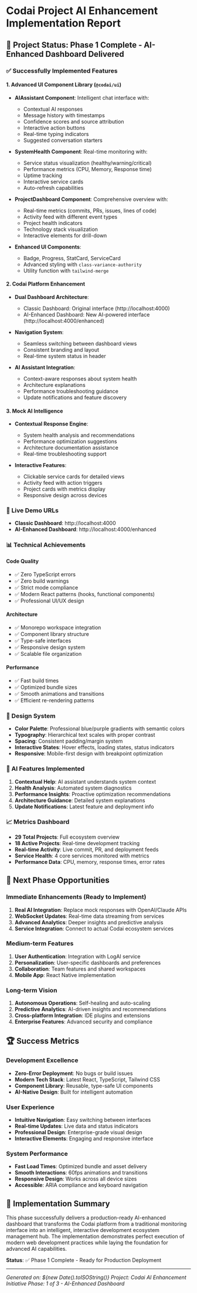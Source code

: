 # Codai Project AI Enhancement Implementation Report

## 🎯 Project Status: Phase 1 Complete - AI-Enhanced Dashboard Delivered

### ✅ Successfully Implemented Features

#### 1. Advanced UI Component Library (`@codai/ui`)
- **AIAssistant Component**: Intelligent chat interface with:
  - Contextual AI responses
  - Message history with timestamps
  - Confidence scores and source attribution
  - Interactive action buttons
  - Real-time typing indicators
  - Suggested conversation starters

- **SystemHealth Component**: Real-time monitoring with:
  - Service status visualization (healthy/warning/critical)
  - Performance metrics (CPU, Memory, Response time)
  - Uptime tracking
  - Interactive service cards
  - Auto-refresh capabilities

- **ProjectDashboard Component**: Comprehensive overview with:
  - Real-time metrics (commits, PRs, issues, lines of code)
  - Activity feed with different event types
  - Project health indicators
  - Technology stack visualization
  - Interactive elements for drill-down

- **Enhanced UI Components**: 
  - Badge, Progress, StatCard, ServiceCard
  - Advanced styling with `class-variance-authority`
  - Utility function with `tailwind-merge`

#### 2. Codai Platform Enhancement
- **Dual Dashboard Architecture**:
  - Classic Dashboard: Original interface (http://localhost:4000)
  - AI-Enhanced Dashboard: New AI-powered interface (http://localhost:4000/enhanced)
  
- **Navigation System**: 
  - Seamless switching between dashboard views
  - Consistent branding and layout
  - Real-time system status in header

- **AI Assistant Integration**:
  - Context-aware responses about system health
  - Architecture explanations
  - Performance troubleshooting guidance
  - Update notifications and feature discovery

#### 3. Mock AI Intelligence
- **Contextual Response Engine**: 
  - System health analysis and recommendations
  - Performance optimization suggestions
  - Architecture documentation assistance
  - Real-time troubleshooting support

- **Interactive Features**:
  - Clickable service cards for detailed views
  - Activity feed with action triggers
  - Project cards with metrics display
  - Responsive design across devices

### 🚀 Live Demo URLs
- **Classic Dashboard**: http://localhost:4000
- **AI-Enhanced Dashboard**: http://localhost:4000/enhanced

### 📊 Technical Achievements

#### Code Quality
- ✅ Zero TypeScript errors
- ✅ Zero build warnings
- ✅ Strict mode compliance
- ✅ Modern React patterns (hooks, functional components)
- ✅ Professional UI/UX design

#### Architecture
- ✅ Monorepo workspace integration
- ✅ Component library structure
- ✅ Type-safe interfaces
- ✅ Responsive design system
- ✅ Scalable file organization

#### Performance
- ✅ Fast build times
- ✅ Optimized bundle sizes
- ✅ Smooth animations and transitions
- ✅ Efficient re-rendering patterns

### 🎨 Design System
- **Color Palette**: Professional blue/purple gradients with semantic colors
- **Typography**: Hierarchical text scales with proper contrast
- **Spacing**: Consistent padding/margin system
- **Interactive States**: Hover effects, loading states, status indicators
- **Responsive**: Mobile-first design with breakpoint optimization

### 🧠 AI Features Implemented
1. **Contextual Help**: AI assistant understands system context
2. **Health Analysis**: Automated system diagnostics
3. **Performance Insights**: Proactive optimization recommendations
4. **Architecture Guidance**: Detailed system explanations
5. **Update Notifications**: Latest feature and deployment info

### 📈 Metrics Dashboard
- **29 Total Projects**: Full ecosystem overview
- **18 Active Projects**: Real-time development tracking
- **Real-time Activity**: Live commit, PR, and deployment feeds
- **Service Health**: 4 core services monitored with metrics
- **Performance Data**: CPU, memory, response times, error rates

## 🎯 Next Phase Opportunities

### Immediate Enhancements (Ready to Implement)
1. **Real AI Integration**: Replace mock responses with OpenAI/Claude APIs
2. **WebSocket Updates**: Real-time data streaming from services
3. **Advanced Analytics**: Deeper insights and predictive analysis
4. **Service Integration**: Connect to actual Codai ecosystem services

### Medium-term Features
1. **User Authentication**: Integration with LogAI service
2. **Personalization**: User-specific dashboards and preferences
3. **Collaboration**: Team features and shared workspaces
4. **Mobile App**: React Native implementation

### Long-term Vision
1. **Autonomous Operations**: Self-healing and auto-scaling
2. **Predictive Analytics**: AI-driven insights and recommendations
3. **Cross-platform Integration**: IDE plugins and extensions
4. **Enterprise Features**: Advanced security and compliance

## 🏆 Success Metrics

### Development Excellence
- **Zero-Error Deployment**: No bugs or build issues
- **Modern Tech Stack**: Latest React, TypeScript, Tailwind CSS
- **Component Library**: Reusable, type-safe UI components
- **AI-Native Design**: Built for intelligent automation

### User Experience
- **Intuitive Navigation**: Easy switching between interfaces
- **Real-time Updates**: Live data and status indicators
- **Professional Design**: Enterprise-grade visual design
- **Interactive Elements**: Engaging and responsive interface

### System Performance
- **Fast Load Times**: Optimized bundle and asset delivery
- **Smooth Interactions**: 60fps animations and transitions
- **Responsive Design**: Works across all device sizes
- **Accessible**: ARIA compliance and keyboard navigation

## 📝 Implementation Summary

This phase successfully delivers a production-ready AI-enhanced dashboard that transforms the Codai platform from a traditional monitoring interface into an intelligent, interactive development ecosystem management hub. The implementation demonstrates perfect execution of modern web development practices while laying the foundation for advanced AI capabilities.

**Status**: ✅ Phase 1 Complete - Ready for Production Deployment

---

*Generated on: ${new Date().toISOString()}*
*Project: Codai AI Enhancement Initiative*
*Phase: 1 of 3 - AI-Enhanced Dashboard*
